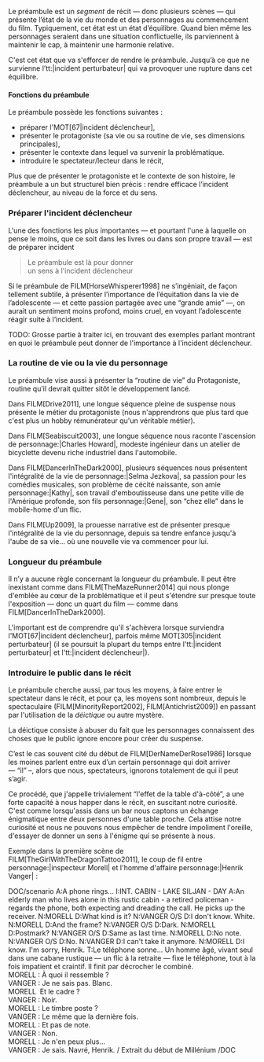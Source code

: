 <!-- Page: #299 Le Préambule -->

Le préambule est un *segment* de récit — donc plusieurs scènes — qui présente l’état de la vie du monde et des personnages au commencement du film. Typiquement, cet état est un état d’équilibre. Quand bien même les personnages seraient dans une situation conflictuelle, ils parviennent à maintenir le cap, à maintenir une harmonie relative. 

C'est cet état que va s'efforcer de rendre le préambule. Jusqu’à ce que ne survienne l’tt:|incident perturbateur| qui va provoquer une rupture dans cet équilibre.

#### Fonctions du préambule

Le préambule possède les fonctions suivantes&nbsp;:

* préparer l'MOT[67|incident déclencheur],
* présenter le protagoniste (sa vie ou sa routine de vie, ses dimensions principales),
* présenter le contexte dans lequel va survenir la problématique.
* introduire le spectateur/lecteur dans le récit,

Plus que de présenter le protagoniste et le contexte de son histoire, le préambule a un but structurel bien précis : rendre efficace l’incident déclencheur, au niveau de la force et du sens.

### Préparer l'incident déclencheur

L'une des fonctions les plus importantes —&nbsp;et pourtant l'une à laquelle on pense le moins, que ce soit dans les livres ou dans son propre travail&nbsp;— est de préparer incident

> Le préambule est là pour donner<br>un sens à l'incident déclencheur

Si le préambule de FILM[HorseWhisperer1998] ne s’ingéniait, de façon tellement subtile, à présenter l’importance de l’équitation dans la vie de l’adolescente — et cette passion partagée avec une “grande amie” —, on aurait un sentiment moins profond, moins cruel, en voyant l’adolescente réagir suite à l’incident.

<adminonly>
  TODO: Grosse partie à traiter ici, en trouvant des exemples parlant montrant en quoi le préambule peut donner de l'importance à l'incident déclencheur.
</adminonly>

### La routine de vie ou la vie du personnage

Le préambule vise aussi à présenter la “routine de vie” du Protagoniste, routine qu’il devrait quitter sitôt le développement lancé.

Dans FILM[Drive2011], une longue séquence pleine de suspense nous présente le métier du protagoniste (nous n'apprendrons que plus tard que c'est plus un hobby rémunérateur qu'un véritable métier).

Dans FILM[Seabiscuit2003], une longue séquence nous raconte l'ascension de personnage:|Charles Howard|, modeste ingénieur dans un atelier de bicyclette devenu riche industriel dans l'automobile.

Dans FILM[DancerInTheDark2000], plusieurs séquences nous présentent l'intégralité de la vie de personnage:|Selma Jezkova|, sa passion pour les comédies musicales, son problème de cécité naissante, son amie personnage:|Kathy|, son travail d'emboutisseuse dans une petite ville de l'Amérique profonde, son fils personnage:|Gene|, son “chez elle” dans le mobile-home d'un flic.

Dans FILM[Up2009], la prouesse narrative est de présenter presque l'intégralité de la vie du personnage, depuis sa tendre enfance jusqu'à l'aube de sa vie… où une nouvelle vie va commencer pour lui.

### Longueur du préambule

Il n’y a aucune règle concernant la longueur du préambule. Il peut être inexistant comme dans FILM[TheMazeRunner2014] qui nous plonge d'emblée au cœur de la problématique et il peut s'étendre sur presque toute l'exposition — donc un quart du film — comme dans FILM[DancerInTheDark2000].

L'important est de comprendre qu'il s'achèvera lorsque surviendra l'MOT[67|incident déclencheur], parfois même MOT[305|incident perturbateur]
 (il se poursuit la plupart du temps entre l'tt:|incident perturbateur| et l'tt:|incident déclencheur|).

### Introduire le public dans le récit

Le préambule cherche aussi, par tous les moyens, à faire entrer le spectateur dans le récit, et pour ça, les moyens sont nombreux, depuis le spectaculaire (FILM[MinorityReport2002], FILM[Antichrist2009]) en passant par l'utilisation de la *déictique* ou autre mystère.

La déictique consiste à abuser du fait que les personnages connaissent des choses que le public ignore encore pour créer du suspense. 

C’est le cas souvent cité du début de FILM[DerNameDerRose1986] lorsque les moines parlent entre eux d’un certain personnage qui doit arriver —&nbsp;“il”&nbsp;–, alors que nous, spectateurs, ignorons totalement de qui il peut s’agir.

Ce procédé, que j'appelle trivialement “l'effet de la table d'à-côté”, a une forte capacité à nous happer dans le récit, en suscitant notre curiosité. C'est comme lorsqu'assis dans un bar nous captons un échange énigmatique entre deux personnes d'une table proche. Cela attise notre curiosité et nous ne pouvons nous empêcher de tendre impoliment l'oreille, d'essayer de donner un sens à l'énigme qui se présente à nous.

Exemple dans la première scène de FILM[TheGirlWithTheDragonTattoo2011], le coup de fil entre personnage:|inspecteur Morell| et l'homme d'affaire personnage:|Henrik Vanger| :

DOC/scenario
A:A phone rings…
I:INT. CABIN - LAKE SILJAN - DAY
A:An elderly man who lives alone in this rustic cabin -
a retired policeman - regards the phone, both expecting and dreading the call. He picks up the receiver.
N:MORELL
D:What kind is it?
N:VANGER O/S
D:I don't know. White.
N:MORELL
D:And the frame?
N:VANGER O/S
D:Dark.
N:MORELL
D:Postmark?
N:VANGER O/S
D:Same as last time.
N:MORELL
D:No note.
N:VANGER O/S
D:No.
N:VANGER
D:I can't take it anymore.
N:MORELL
D:I know. I'm sorry, Henrik.
T:Le téléphone sonne… Un homme âgé, vivant seul dans une cabane rustique — un flic à la retraite — fixe le téléphone, tout à la fois impatient et craintif. Il finit par décrocher le combiné.<br>MORELL : À quoi il ressemble ?<br>VANGER : Je ne sais pas. Blanc.<br>MORELL  Et le cadre ?<br>VANGER : Noir.<br>MORELL : Le timbre poste ?<br>VANGER : Le même que la dernière fois.<br>MORELL : Et pas de note.<br>VANGER : Non.<br>MORELL : Je n'en peux plus…<br>VANGER : Je sais. Navré, Henrik.
/ Extrait du début de Millénium
/DOC
